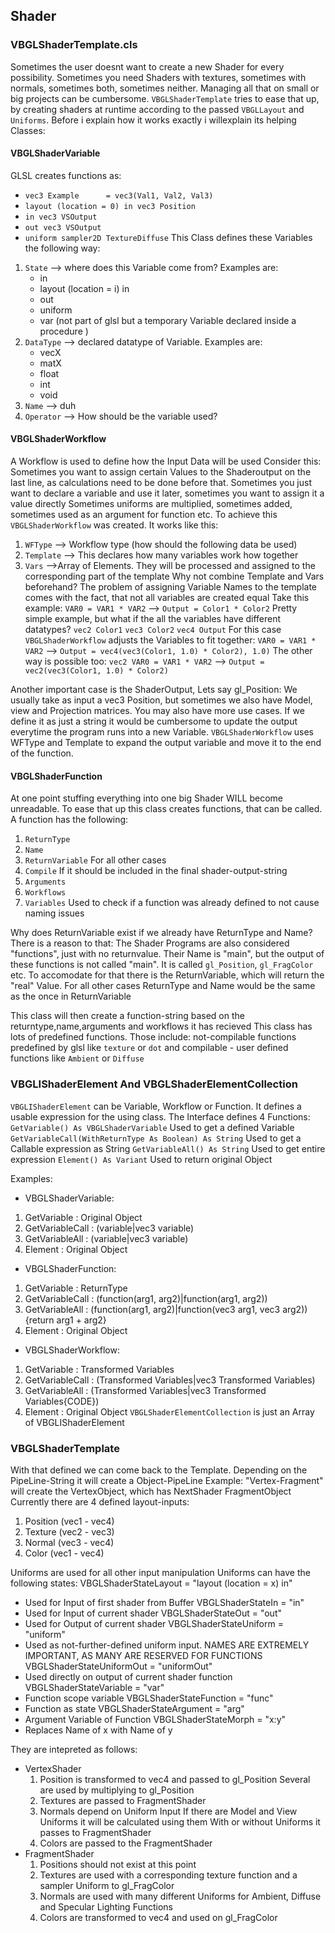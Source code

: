 ## Shader
### VBGLShaderTemplate.cls
Sometimes the user doesnt want to create a new Shader for every possibility.
Sometimes you need Shaders with textures, sometimes with normals, sometimes both, sometimes neither.
Managing all that on small or big projects can be cumbersome.
`VBGLShaderTemplate` tries to ease that up, by creating shaders at runtime according to the passed `VBGLLayout` and `Uniforms`.
Before i explain how it works exactly i willexplain its helping Classes:
#### VBGLShaderVariable
GLSL creates functions as:
* `vec3 Example      = vec3(Val1, Val2, Val3)`
* `layout (location = 0) in vec3 Position`
* `in vec3 VSOutput`
* `out vec3 VSOutput`
* `uniform sampler2D TextureDiffuse`
This Class defines these Variables the following way:
1. `State` --> where does this Variable come from? Examples are:
    * in
    * layout (location = i) in
    * out
    * uniform
    * var (not part of glsl but a temporary Variable declared inside a procedure )
2. `DataType` --> declared datatype of Variable. Examples are:
    * vecX
    * matX
    * float
    * int
    * void
3. `Name` --> duh
4. `Operator` --> How should be the variable used?
#### VBGLShaderWorkflow
A Workflow is used to define how the Input Data will be used
Consider this:
Sometimes you want to assign certain Values to the Shaderoutput on the last line, as calculations need to be done before that.
Sometimes you just want to declare a variable and use it later, sometimes you want to assign it a value directly
Sometimes uniforms are multiplied, sometimes added, sometimes used as an argument for function etc.
To achieve this `VBGLShaderWorkflow` was created.
It works like this:
1. `WFType` --> Workflow type (how should the following data be used)
2. `Template` --> This declares how many variables work how together
3. `Vars` -->Array of Elements. They will be processed and assigned to the corresponding part of the template
Why not combine Template and Vars beforehand?
The problem of assigning Variable Names to the template comes with the fact, that not all variables are created equal
Take this example:
`VAR0 = VAR1 * VAR2` --> `Output = Color1 * Color2`
Pretty simple example, but what if the all the variables have different datatypes?
`vec2 Color1`
`vec3 Color2`
`vec4 Output`
For this case `VBGLShaderWorkflow` adjusts the Variables to fit together:
`VAR0 = VAR1 * VAR2` --> `Output = vec4(vec3(Color1, 1.0) * Color2), 1.0)`
The other way is possible too:
`vec2 VAR0 = VAR1 * VAR2` --> `Output = vec2(vec3(Color1, 1.0) * Color2)`

Another important case is the ShaderOutput, Lets say gl_Position:
We usually take as input a vec3 Position, but sometimes we also have Model, view and Projection matrices.
You may also have more use cases.
If we define it as just a string it would be cumbersome to update the output everytime the program runs into a new Variable.
`VBGLShaderWorkflow` uses WFType and Template to expand the output variable and move it to the end of the function.
#### VBGLShaderFunction
At one point stuffing everything into one big Shader WILL become unreadable. To ease that up this class creates functions, that can be called.
A function has the following:
1. `ReturnType`
2. `Name`
3. `ReturnVariable` For all other cases
4. `Compile` If it should be included in the final shader-output-string
5. `Arguments`
6. `Workflows`
7. `Variables` Used to check if a function was already defined to not cause naming issues

Why does ReturnVariable exist if we already have ReturnType and Name?
There is a reason to that:
The Shader Programs are also considered "functions", just with no returnvalue. Their Name is "main", but the output of these functions is not called "main".
It is called `gl_Position`, `gl_FragColor` etc. To accomodate for that there is the ReturnVariable, which will return the "real" Value.
For all other cases ReturnType and Name would be the same as the once in ReturnVariable

This class will then create a function-string based on the returntype,name,arguments and workflows it has recieved
This class has lots of predefined functions.
Those include: not-compilable functions predefined by glsl like `texture` or `dot` and compilable - user defined functions like `Ambient` or `Diffuse`

### VBGLIShaderElement And VBGLShaderElementCollection
`VBGLIShaderElement` can be Variable, Workflow or Function.
It defines a usable expression for the using class.
The Interface defines 4 Functions: 
`GetVariable() As VBGLShaderVariable`
Used to get a defined Variable
`GetVariableCall(WithReturnType As Boolean) As String`
Used to get a Callable expression as String
`GetVariableAll() As String`
Used to get entire expression
`Element() As Variant`
Used to return original Object


Examples:
* VBGLShaderVariable: 
1. GetVariable     : Original Object
2. GetVariableCall : (variable|vec3 variable)
3. GetVariableAll  : (variable|vec3 variable)
4. Element         : Original Object
* VBGLShaderFunction: 
1. GetVariable     : ReturnType
2. GetVariableCall : (function(arg1, arg2)|function(arg1, arg2))
3. GetVariableAll  : (function(arg1, arg2)|function(vec3 arg1, vec3 arg2)){return arg1 + arg2}
4. Element         : Original Object
* VBGLShaderWorkflow: 
1. GetVariable     : Transformed Variables
2. GetVariableCall : (Transformed Variables|vec3 Transformed Variables)
3. GetVariableAll  : (Transformed Variables|vec3 Transformed Variables{CODE})
4. Element         : Original Object
`VBGLShaderElementCollection` is just an Array of VBGLIShaderElement 

### VBGLShaderTemplate
With that defined we can come back to the Template.
Depending on the PipeLine-String it will create a Object-PipeLine
Example: "Vertex-Fragment" will create the VertexObject, which has NextShader FragmentObject
Currently there are 4 defined layout-inputs:
1. Position (vec1 - vec4)
2. Texture  (vec2 - vec3)
3. Normal   (vec3 - vec4)
4. Color    (vec1 - vec4)

Uniforms are used for all other input manipulation
Uniforms can have the following states:
VBGLShaderStateLayout     = "layout (location = x) in"
* Used for Input of first shader from Buffer
VBGLShaderStateIn         = "in"
* Used for Input of current shader
VBGLShaderStateOut        = "out"
* Used for Output of current shader
VBGLShaderStateUniform    = "uniform"
* Used as not-further-defined uniform input. NAMES ARE EXTREMELY IMPORTANT, AS MANY ARE RESERVED FOR FUNCTIONS
VBGLShaderStateUniformOut = "uniformOut"
* Used directly on output of current shader function
VBGLShaderStateVariable   = "var"
* Function scope variable
VBGLShaderStateFunction   = "func"
* Function as state
VBGLShaderStateArgument   = "arg"
* Argument Variable of Function
VBGLShaderStateMorph      = "x:y"
* Replaces Name of x with Name of y

They are intepreted as follows:
* VertexShader
    1. Position is transformed to vec4 and passed to gl_Position
        Several are used by multiplying to gl_Position
    2. Textures are passed to FragmentShader
    3. Normals depend on Uniform Input
        If there are Model and View Uniforms it will be calculated using them
        With or without Uniforms it passes to FragmentShader
    4. Colors are passed to the FragmentShader
* FragmentShader
    1. Positions should not exist at this point
    2. Textures are used with a corresponding texture function and a sampler Uniform to gl_FragColor
    3. Normals are used with many different Uniforms for Ambient, Diffuse and Specular Lighting Functions
    4. Colors are transformed to vec4 and used on gl_FragColor